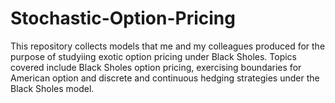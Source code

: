 # Stochastic-Option-Pricing
This repository collects models that me and my colleagues produced for the purpose of studyiing exotic option pricing under Black Sholes. Topics covered include Black Sholes option pricing, exercising boundaries for American option and discrete and continuous hedging strategies under the Black Sholes model.
